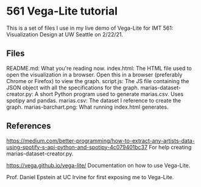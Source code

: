 # 561 Vega-Lite tutorial

This is a set of files I use in my live demo of Vega-Lite for IMT 561: Visualization Design
at UW Seattle on 2/22/21.

## Files

README.md: What you're reading now.
index.html: The HTML file used to open the visualization in a browser. Open this in a browser
(preferably Chrome or Firefox) to view the graph.
script.js: The JS file containing the JSON object with all the specifications for the graph.
marias-dataset-creator.py: A short Python program used to generate marias.csv. Uses spotipy and pandas.
marias.csv: The dataset I reference to create the graph.
marias-barchart.png: What running index.html generates.

## References

https://medium.com/better-programming/how-to-extract-any-artists-data-using-spotify-s-api-python-and-spotipy-4c079401bc37
For help creating marias-dataset-creator.py.

https://vega.github.io/vega-lite/
Documentation on how to use Vega-Lite.

Prof. Daniel Epstein at UC Irvine for first exposing me to Vega-Lite.